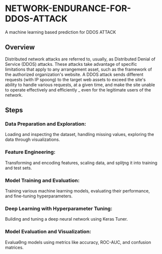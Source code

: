 # NETWORK-ENDURANCE-FOR-DDOS-ATTACK
A  machine learning based prediction for DDOS ATTACK
## Overview
Distributed network attacks are referred to, usually, as Distributed Denial of Service
(DDOS) attacks. These attacks take advantage of specific limitations that apply to any
arrangement asset, such as the framework of the authorized organization's website. A
DDOS attack sends different requests (with IP spoong) to the target web assets to exceed
the site's ability to handle various requests, at a given time, and make the site unable to
operate effectively and efficiently _ even for the legitimate users of the network.
## Steps
### Data Preparation and Exploration:
Loading and inspecting the dataset, handling missing values, exploring the
data through visualizations.
### Feature Engineering:
Transforming and encoding features, scaling data, and spliƫng it into training and test
sets.
### Model Training and Evaluation:
Training various machine learning models, evaluating their performance, and
fine-tuning hyperparameters.
### Deep Learning with Hyperparameter Tuning:
Building and tuning a deep neural network using Keras Tuner. 
### Model Evaluation and Visualization:
EvaluaƟng models using metrics like accuracy, ROC-AUC, and confusion
matrices. 
